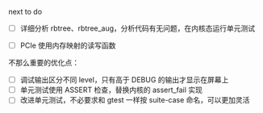 next to do

- [ ] 详细分析 rbtree、rbtree_aug，分析代码有无问题，在内核态运行单元测试
- [ ] PCIe 使用内存映射的读写函数



不那么重要的优化点：
- [ ] 调试输出区分不同 level，只有高于 DEBUG 的输出才显示在屏幕上
- [ ] 单元测试使用 ASSERT 检查，替换内核的 assert_fail 实现
- [ ] 改进单元测试，不必要求和 gtest 一样按 suite-case 命名，可以更加灵活
